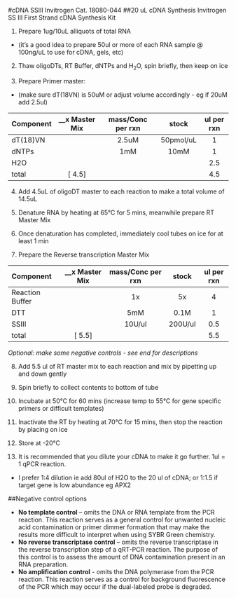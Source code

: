 #cDNA SSIII
Invitrogen Cat. 18080-044
##20 uL cDNA Synthesis Invitrogen SS III First Strand cDNA Synthesis Kit

1. Prepare 1ug/10uL alliquots of total RNA
  * (it’s a good idea to prepare 50ul or more of each RNA sample @ 100ng/uL to use for cDNA, gels, etc)

2. Thaw oligoDTs, RT Buffer, dNTPs and H<sub>2</sub>O, spin briefly, then keep on ice

3. Prepare Primer master:  
  * (make sure dT(18VN) is 50uM or adjust volume accordingly - eg if 20uM add 2.5ul)


|Component	|__x Master Mix |	mass/Conc per rxn	|stock	| ul per rxn|
|:--|:--:|:--:|:--:|:--:|
|dT(18)VN	|	|2.5uM	|50pmol/uL	|1|
|dNTPs	|	|1mM	|10mM	|1|
|H2O	||			||2.5|
|total|[	4.5]|||4.5|

4. Add 4.5uL of oligoDT master to each reaction to make a total volume of 14.5uL

5. Denature RNA by heating at 65°C for 5 mins, meanwhile prepare RT Master Mix

6. Once denaturation has completed, immediately cool tubes on ice for at least 1 min

7. Prepare the Reverse transcription Master Mix

|Component	|__x Master Mix |	mass/Conc per rxn	|stock	| ul per rxn|
|:--|:--:|:--:|:--:|:--:|
|Reaction Buffer	|	|1x	|5x	|4|
|DTT	|	|5mM	|0.1M	|1|
|SSIII	||			10U/ul|200U/ul|0.5|
|total|[	5.5]|||5.5|

*Optional: make some negative controls - see end for descriptions*

8. Add 5.5 ul of RT master mix to each reaction and mix by pipetting up and down gently

9. Spin briefly to collect contents to bottom of tube

10. Incubate at 50°C for 60 mins (increase temp to 55°C for gene specific primers or difficult templates)

11. Inactivate the RT by heating at 70°C for 15 mins, then stop the reaction by placing on ice

12. Store at -20°C

13. It is recommended that you dilute your cDNA to make it go further. 1ul = 1 qPCR reaction.
  * I prefer 1:4 dilution ie add 80ul of H2O to the 20 ul of cDNA; or 1:1.5 if target gene is low abundance eg APX2

##Negative control options
  * **No template control** – omits the DNA or RNA template from the PCR reaction. This reaction serves as a general control for unwanted nucleic acid contamination or primer dimmer formation that may make the results more difficult to interpret when using SYBR Green chemistry.		
  * **No reverse transcriptase control** – omits the reverse transcriptase in the reverse transcription step of a qRT-PCR reaction.  The purpose of this control is to assess the amount of DNA contamination present in an RNA preparation.
  * **No amplification control** - omits the DNA polymerase from the PCR reaction. This reaction serves as a control for background fluorescence of the PCR which may occur if the dual-labeled probe is degraded.						
